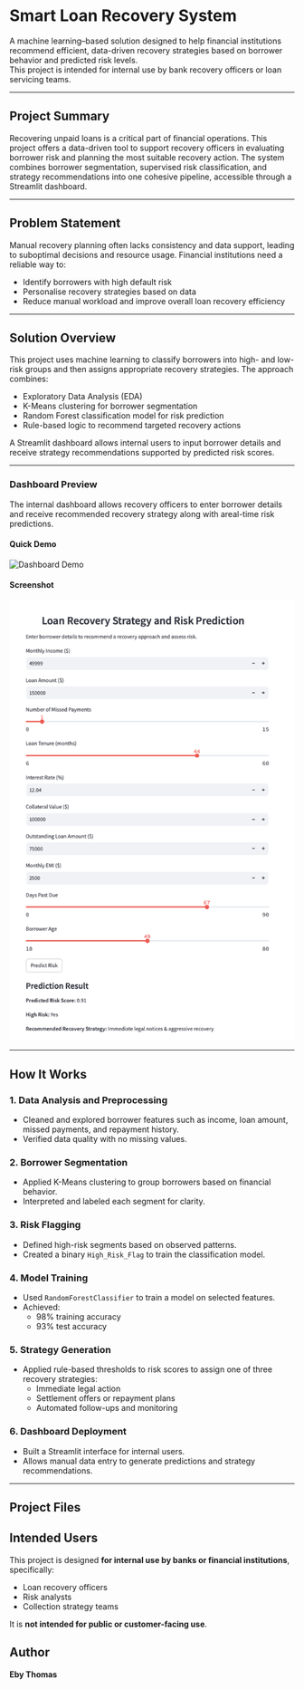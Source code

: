 # Smart Loan Recovery System

A machine learning–based solution designed to help financial institutions recommend efficient, data-driven recovery strategies based on borrower behavior and predicted risk levels.  
This project is intended for internal use by bank recovery officers or loan servicing teams.

---

## Project Summary

Recovering unpaid loans is a critical part of financial operations. This project offers a data-driven tool to support recovery officers in evaluating borrower risk and planning the most suitable recovery action. The system combines borrower segmentation, supervised risk classification, and strategy recommendations into one cohesive pipeline, accessible through a Streamlit dashboard.

---

## Problem Statement

Manual recovery planning often lacks consistency and data support, leading to suboptimal decisions and resource usage. Financial institutions need a reliable way to:
- Identify borrowers with high default risk
- Personalise recovery strategies based on data
- Reduce manual workload and improve overall loan recovery efficiency

---

## Solution Overview

This project uses machine learning to classify borrowers into high- and low-risk groups and then assigns appropriate recovery strategies. The approach combines:
- Exploratory Data Analysis (EDA)
- K-Means clustering for borrower segmentation
- Random Forest classification model for risk prediction
- Rule-based logic to recommend targeted recovery actions

A Streamlit dashboard allows internal users to input borrower details and receive strategy recommendations supported by predicted risk scores.

---
### Dashboard Preview

The internal dashboard allows recovery officers to enter borrower details and receive recommended recovery strategy along with areal-time risk predictions.

####  Quick Demo

![Dashboard Demo](assests/dashboard_demo.gif)

####  Screenshot

![Dashboard Screenshot](assests/dashboard_screenshot.png)

---



## How It Works

### 1. Data Analysis and Preprocessing
- Cleaned and explored borrower features such as income, loan amount, missed payments, and repayment history.
- Verified data quality with no missing values.

### 2. Borrower Segmentation
- Applied K-Means clustering to group borrowers based on financial behavior.
- Interpreted and labeled each segment for clarity.

### 3. Risk Flagging
- Defined high-risk segments based on observed patterns.
- Created a binary `High_Risk_Flag` to train the classification model.

### 4. Model Training
- Used `RandomForestClassifier` to train a model on selected features.
- Achieved:
  - 98% training accuracy
  - 93% test accuracy

### 5. Strategy Generation
- Applied rule-based thresholds to risk scores to assign one of three recovery strategies:
  - Immediate legal action
  - Settlement offers or repayment plans
  - Automated follow-ups and monitoring

### 6. Dashboard Deployment
- Built a Streamlit interface for internal users.
- Allows manual data entry to generate predictions and strategy recommendations.

---

## Project Files

Intended Users
--------------

This project is designed **for internal use by banks or financial institutions**, specifically:

*   Loan recovery officers  
*   Risk analysts   
*   Collection strategy teams
    
It is **not intended for public or customer-facing use**.

Author
------

**Eby Thomas**